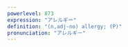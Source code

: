 ```yaml
---
powerlevel: 873
expression: "アレルギー"
definition: "(n,adj-no) allergy; (P)"
pronunciation: "アレルギー"
---
```

